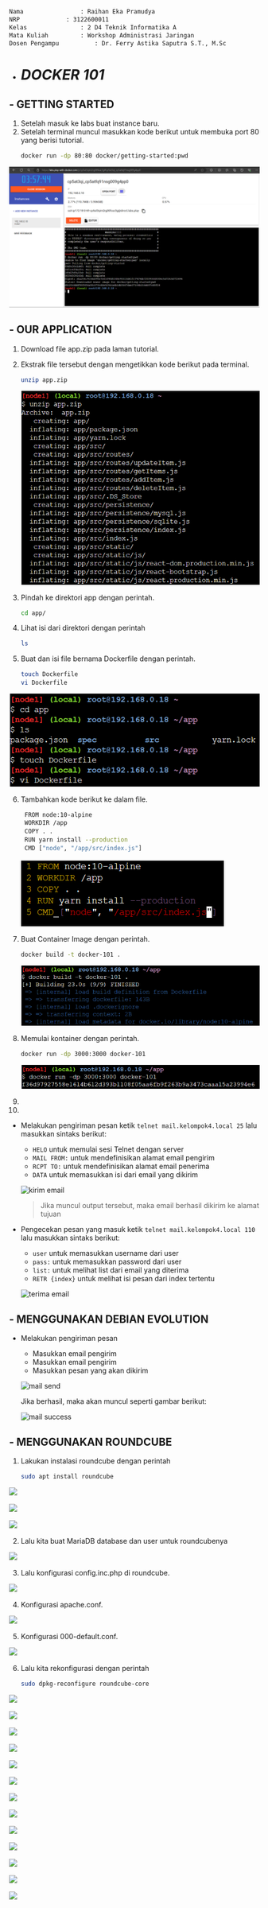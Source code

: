     Nama		        : Raihan Eka Pramudya
    NRP		        : 3122600011
    Kelas		        : 2 D4 Teknik Informatika A
    Mata Kuliah	        : Workshop Administrasi Jaringan
    Dosen Pengampu	        : Dr. Ferry Astika Saputra S.T., M.Sc
    

- # _DOCKER 101_

## - GETTING STARTED

1. Setelah masuk ke labs buat instance baru.
2. Setelah terminal muncul masukkan kode berikut untuk membuka port 80 yang berisi tutorial.
   ```bash
   docker run -dp 80:80 docker/getting-started:pwd
   ```
![](assets/1.png)

## - OUR APPLICATION

1. Download file app.zip pada laman tutorial.
2. Ekstrak file tersebut dengan mengetikkan kode berikut pada terminal.
   ```bash
   unzip app.zip
   ```
   ![](assets/5.png)

3. Pindah ke direktori app dengan perintah.
   ```bash
   cd app/
   ```
4. Lihat isi dari direktori dengan perintah
   ```bash
   ls
   ```
5. Buat dan isi file bernama Dockerfile dengan perintah.
   ```bash
   touch Dockerfile
   vi Dockerfile
   ```
![](assets/6.png)

6. Tambahkan kode berikut ke dalam file.
   ```bash
    FROM node:10-alpine
    WORKDIR /app
    COPY . .
    RUN yarn install --production
    CMD ["node", "/app/src/index.js"]
   ```
   ![](assets/7.png)

7. Buat Container Image dengan perintah.
   ```bash
   docker build -t docker-101 .
   ```
   ![](assets/8.png)

8. Memulai kontainer dengan perintah.
   ```bash
   docker run -dp 3000:3000 docker-101
   ```
   ![](assets/9.png)
8. 
9. 
- Melakukan pengiriman pesan
  ketik `telnet mail.kelompok4.local 25` lalu masukkan sintaks berikut:
  - `HELO` untuk memulai sesi Telnet dengan server
  - `MAIL FROM:` untuk mendefinisikan alamat email pengirim
  - `RCPT TO:` untuk mendefinisikan alamat email penerima
  - `DATA` untuk memasukkan isi dari email yang dikirim
  
  ![kirim email](assets/kirim%20email.png)
  >Jika muncul output tersebut, maka email berhasil dikirim ke alamat tujuan

- Pengecekan pesan yang masuk
  ketik `telnet mail.kelompok4.local 110` lalu masukkan sintaks berikut:
  - `user` untuk memasukkan username dari user
  - `pass:` untuk memasukkan password dari user
  - `list:` untuk melihat list dari email yang diterima
  - `RETR {index}` untuk melihat isi pesan dari index tertentu
  
  ![terima email](assets/accept%20email.png)
  
## - MENGGUNAKAN DEBIAN EVOLUTION

- Melakukan pengiriman pesan
  - Masukkan email pengirim
  - Masukkan email pengirim
  - Masukkan pesan yang akan dikirim
  
  ![mail send](assets/evol%20send%20email.png)

  Jika berhasil, maka akan muncul seperti gambar berikut: 

  ![mail success](assets/evol%20success.png)
  
## - MENGGUNAKAN ROUNDCUBE

1. Lakukan instalasi roundcube dengan perintah
   ```bash
   sudo apt install roundcube
   ```
![](assets/rc1.png)

![](assets/rc2.png)

![](assets/rc3.png)

2. Lalu kita buat MariaDB database dan user untuk roundcubenya

![](assets/rc4.png)

3. Lalu konfigurasi config.inc.php di roundcube.

![](assets/rc5.png)

4. Konfigurasi apache.conf.

![](assets/rc6.png)

5. Konfigurasi 000-default.conf.

![](assets/rc7.png)

6. Lalu kita rekonfigurasi dengan perintah
   ```bash
   sudo dpkg-reconfigure roundcube-core
   ```
![](assets/rc8.png)

![](assets/rc9.png)

![](assets/rc10.png)

![](assets/rc11.png)

![](assets/rc12.png)

![](assets/rc13.png)

![](assets/rc14.png)

![](assets/rc15.png)

![](assets/rc16.png)

![](assets/rc17.png)

![](assets/rc18.png)

![](assets/rc19.png)

![](assets/rc20.png)

